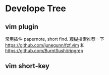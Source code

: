 # Develope Tree

## vim plugin

常用插件
papernote, short find.
糢糊搜索推荐一下 https://github.com/junegunn/fzf.vim 和 https://github.com/BurntSushi/ripgrep
## vim short-key

